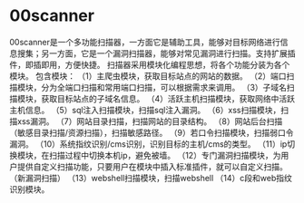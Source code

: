 # 00scanner
00scanner是一个多功能扫描器，一方面它是辅助工具，能够对目标网络进行信息搜集；另一方面，它是一个漏洞扫描器，能够对常见漏洞进行扫描。支持扩展插件，即插即用，方便快捷。
扫描器采用模块化编程思想，将各个功能分装为各个模块。
包含模块：
（1）主爬虫模块，获取目标站点的网站的数据。
（2）端口扫描模块，分为全端口扫描和常用端口扫描，可以根据需求来调用。
（3）子域名扫描模块，获取目标站点的子域名信息。
（4）活跃主机扫描模块，获取网络中活跃主机信息。
（5）sql注入扫描模块，扫描sql注入漏洞。
（6）xss扫描模块，扫描xss漏洞。
（7）网站目录扫描，扫描网站的目录结构。
（8）网站后台扫描（敏感目录扫描/资源扫描），扫描敏感路径。
（9）若口令扫描模块，扫描弱口令漏洞。
（10）系统指纹识别/cms识别，识别目标的主机/cms的类型。
（11）ip切换模块，在扫描过程中切换本机ip，避免被墙。
（12）专门漏洞扫描模块，为用户提供自定义扫描功能，只要用户在模块中插入标准插件，就可以自定义扫描。（新漏洞扫描）
（13）webshell扫描模块，扫描webshell
（14）c段和web指纹识别模块。
